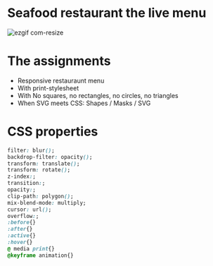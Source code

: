 # Seafood restaurant the live menu

![ezgif com-resize](https://user-images.githubusercontent.com/45425087/75432576-e4d97880-594e-11ea-96e4-220f1a90992a.gif)



# The assignments

* Responsive restauraunt menu
* With print-stylesheet
* With No squares, no rectangles, no circles, no triangles
* When SVG meets CSS: Shapes / Masks / SVG

# CSS properties
``` css
filter: blur();
backdrop-filter: opacity();
transform: translate();
transform: rotate();
z-index:;
transition:;
opacity:;
clip-path: polygon();
mix-blend-mode: multiply;
cursor: url();
overflow:;
:before{}
:after{}
:active{}
:hover{}
@ media print{}
@keyframe animation{}
```
